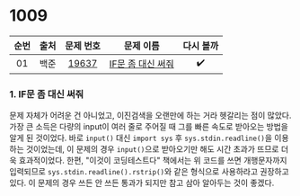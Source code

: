 # 1009



| 순번 |     출처      |                          문제 번호                           |                          문제 이름                           | 다시 볼까 |
| :--: | :----------------: | :----------------------------------------------------------: | :----------------------------------------------------------: | :-------: |
|  01  | 백준 | <a href="https://www.acmicpc.net/problem/19637" target="_blank">19637</a> | <a href="https://www.acmicpc.net/problem/19637" target="_blank">IF문 좀 대신 써줘</a> |:heavy_check_mark:|



### 1. IF문 좀 대신 써줘

문제 자체가 어려운 건 아니었고, 이진검색을 오랜만에 하는 거라 헷갈리는 점이 많았다. 가장 큰 소득은 다량의 input이 여러 줄로 주어질 때 그를 빠른 속도로 받아오는 방법을 알게 된 것이었다. 바로 `input()` 대신 `import sys` 후  `sys.stdin.readline()`을 이용하는 것이었는데, 이 문제의 경우 `input()`으로 받아오기만 해도 시간 초과가 뜨므로 더욱 효과적이었다. 한편, "이것이 코딩테스트다" 책에서는 위 코드를 쓰면 개행문자까지 입력되므로   `sys.stdin.readline().rstrip()`와 같은 형식으로 사용하라고 권장하고 있다. 이 문제의 경우 쓰든 안 쓰든 통과가 되지만 참고 삼아 알아두는 것이 좋겠다.

